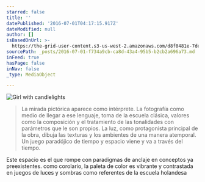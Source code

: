 ```yaml
---
starred: false
title: ''
datePublished: '2016-07-01T04:17:15.917Z'
dateModified: null
author: []
isBasedOnUrl: >-
  https://the-grid-user-content.s3-us-west-2.amazonaws.com/d8f0481e-7de5-4a6a-94a4-d680cedddbbd.jpg
sourcePath: _posts/2016-07-01-f734a9cb-ca8d-43a4-95b5-b2cb2a696a73.md
inFeed: true
hasPage: false
inNav: false
_type: MediaObject

---
```

![Girl with candlelights](https://the-grid-user-content.s3-us-west-2.amazonaws.com/d8f0481e-7de5-4a6a-94a4-d680cedddbbd.jpg)

> La mirada pictórica aparece como intérprete. La fotografía como medio de llegar a ese lenguaje, toma de la escuela clásica, valores como la composición y el tratamiento de las tonalidades con parámetros que le son propios. La luz, como protagonista principal de la obra, dibuja las texturas y los ambientes de una manera atemporal. Un juego paradójico de tiempo y espacio viene y va a través del tiempo. 

Este espacio es el que rompe con paradigmas de anclaje en conceptos ya preexistentes. como corolario, la paleta de color es vibrante y contrastada en juegos de luces y sombras como referentes de la escuela holandesa